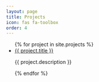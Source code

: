 ```yaml
---
layout: page
title: Projects
icon: fas fa-toolbox
order: 4
---
```


<ul>
  {% for project in site.projects %}
    <li>
      <a href="{{ project.url }}">{{ project.title }}</a>
      <p>{{ project.description }}</p>
    </li>
  {% endfor %}
</ul>